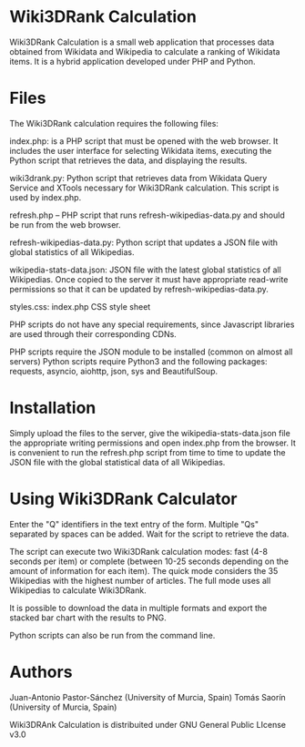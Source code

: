 # Wiki3DRank Calculation

Wiki3DRank Calculation is a small web application that processes data obtained from Wikidata and Wikipedia to calculate a ranking of Wikidata items. It is a hybrid application developed under PHP and Python.

Files
=====

The Wiki3DRank calculation requires the following files:

index.php: is a PHP script that must be opened with the web browser. It includes the user interface for selecting Wikidata items, executing the Python script that retrieves the data, and displaying the results.

wiki3drank.py: Python script that retrieves data from Wikidata Query Service and XTools necessary for Wiki3DRank calculation. This script is used by index.php.

refresh.php – PHP script that runs refresh-wikipedias-data.py and should be run from the web browser.

refresh-wikipedias-data.py: Python script that updates a JSON file with global statistics of all Wikipedias.

wikipedia-stats-data.json: JSON file with the latest global statistics of all Wikipedias. Once copied to the server it must have appropriate read-write permissions so that it can be updated by refresh-wikipedias-data.py.

styles.css: index.php CSS style sheet

PHP scripts do not have any special requirements, since Javascript libraries are used through their corresponding CDNs.

PHP scripts require the JSON module to be installed (common on almost all servers) Python scripts require Python3 and the following packages: requests, asyncio, aiohttp, json, sys and BeautifulSoup.



Installation
============
Simply upload the files to the server, give the wikipedia-stats-data.json file the appropriate writing permissions and open index.php from the browser. It is convenient to run the refresh.php script from time to time to update the JSON file with the global statistical data of all Wikipedias.



Using Wiki3DRank Calculator
===========================
Enter the "Q" identifiers in the text entry of the form. Multiple "Qs" separated by spaces can be added. Wait for the script to retrieve the data.

The script can execute two Wiki3DRank calculation modes: fast (4-8 seconds per item) or complete (between 10-25 seconds depending on the amount of information for each item). The quick mode considers the 35 Wikipedias with the highest number of articles. The full mode uses all Wikipedias to calculate Wiki3DRank.

It is possible to download the data in multiple formats and export the stacked bar chart with the results to PNG.

Python scripts can also be run from the command line.


Authors
=======
Juan-Antonio Pastor-Sánchez (University of Murcia, Spain)
Tomás Saorín (University of Murcia, Spain)

Wiki3DRAnk Calculation is distribuited under GNU General Public LIcense v3.0

